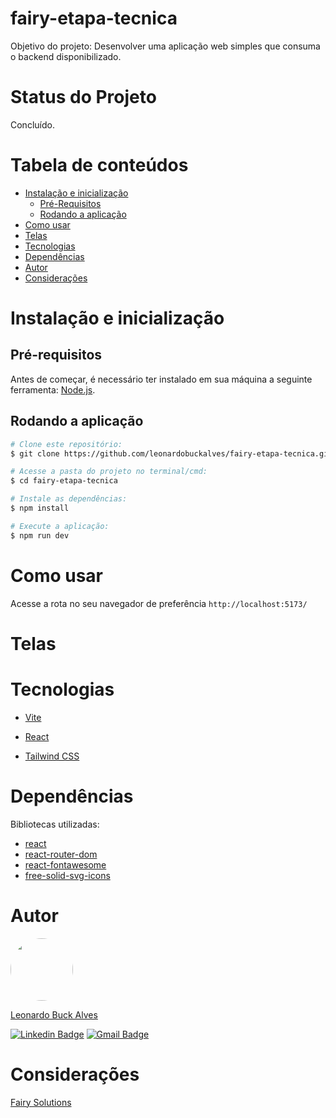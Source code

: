 # fairy-etapa-tecnica

Objetivo do projeto: Desenvolver uma aplicação web simples que consuma o backend disponibilizado.

# Status do Projeto

Concluído.

# Tabela de conteúdos
<!--ts-->
   * [Instalação e inicialização](#instalação-e-inicialização)
      * [Pré-Requisitos](#pré-requisitos)
      * [Rodando a aplicação](#rodando-a-aplicação)
   * [Como usar](#como-usar)
   * [Telas](#telas)
   * [Tecnologias](#tecnologias)
   * [Dependências](#dependências)
   * [Autor](#autor)
   * [Considerações](#considerações)
<!--te-->

# Instalação e inicialização

## Pré-requisitos

Antes de começar, é necessário ter instalado em sua máquina a seguinte ferramenta:
[Node.js](https://nodejs.org/en).

## Rodando a aplicação

```bash
# Clone este repositório: 
$ git clone https://github.com/leonardobuckalves/fairy-etapa-tecnica.git

# Acesse a pasta do projeto no terminal/cmd:
$ cd fairy-etapa-tecnica

# Instale as dependências:
$ npm install

# Execute a aplicação:
$ npm run dev
```

# Como usar

Acesse a rota no seu navegador de preferência `http://localhost:5173/`

# Telas

# Tecnologias

- [Vite](https://vitejs.dev/)

- [React](https://react.dev/)

- [Tailwind CSS](https://tailwindcss.com/)

# Dependências

Bibliotecas utilizadas:

- [react](https://www.npmjs.com/package/react)
- [react-router-dom](https://www.npmjs.com/package/react-router-dom)
- [react-fontawesome](https://www.npmjs.com/package/@fortawesome/react-fontawesome)
- [free-solid-svg-icons](https://www.npmjs.com/package/@fortawesome/free-solid-svg-icons)

# Autor

<img style="border-radius: 50%;" src="https://avatars.githubusercontent.com/u/109763968?v=4" width="100px;" alt=""/>
 <br />

[Leonardo Buck Alves](https://github.com/leonardobuckalves)

[![Linkedin Badge](https://img.shields.io/badge/-LeonardoBuckAlves-blue?style=flat-square&logo=Linkedin&logoColor=white&link=https://www.linkedin.com/in/leonardobuckalves/)](https://www.linkedin.com/in/leonardobuckalves/) 
[![Gmail Badge](https://img.shields.io/badge/-leonadobuckalves@gmail.com-c14438?style=flat-square&logo=Gmail&logoColor=white&link=mailto:leonardobuckalves@gmail.com)](mailto:leonardobuckalves@gmail.com)

# Considerações

[Fairy Solutions](https://fairysolutions.co/)
